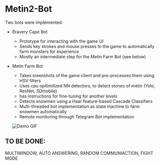# Metin2-Bot

Two bots were implemented:
- Bravery Cape Bot

   - Prototype for interacting with the game UI
   - Sends key strokes and mouse presses to the game to automatically farm monsters for experience
   - Mostly an intermediate step for the Metin Farm Bot (see below)
   
- Metin Farm Bot

   - Takes sreenshots of the game client and pre-processes them using HSV filters
   - Uses cpu opitimilized NN detectors, to detect stones of metin (Yolo, ResNet, SDmobile)
   - has instructions for fine-tuning for another levels
   - Detects snowmen using a Haar feature-based Cascade Classifiers
   - Multi-threaded bot implementation as state machine to farm snowmen automatically
   - Remote monitoring through Telegram Bot implementation

   ![Demo GIF](https://github.com/philipp-kurz/Metin2-Bot/blob/main/demo/demo.gif "Demo GIF")


## TO BE DONE:

MULTIWINDOW, AUTO ANSWERING, RANDOM COMMUNIACTION, FIGHT MODE
